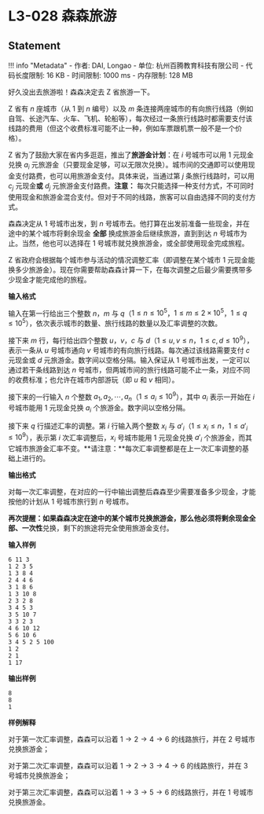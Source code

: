 
# L3-028 森森旅游

## Statement

!!! info "Metadata"
    - 作者: DAI, Longao
    - 单位: 杭州百腾教育科技有限公司
    - 代码长度限制: 16 KB
    - 时间限制: 1000 ms
    - 内存限制: 128 MB

好久没出去旅游啦！森森决定去 Z 省旅游一下。

Z 省有 $n$ 座城市（从 $1$ 到 $n$ 编号）以及 $m$ 条连接两座城市的有向旅行线路（例如自驾、长途汽车、火车、飞机、轮船等），每次经过一条旅行线路时都需要支付该线路的费用（但这个收费标准可能不止一种，例如车票跟机票一般不是一个价格）。

Z 省为了鼓励大家在省内多逛逛，推出了**旅游金计划**：在 $i$ 号城市可以用 $1$ 元现金兑换 $a_i$ 元旅游金（只要现金足够，可以无限次兑换）。城市间的交通即可以使用现金支付路费，也可以用旅游金支付。具体来说，当通过第 $j$ 条旅行线路时，可以用 $c_j$ 元现金**或** $d_j$ 元旅游金支付路费。**注意：** 每次只能选择一种支付方式，不可同时使用现金和旅游金混合支付。但对于不同的线路，旅客可以自由选择不同的支付方式。

森森决定从 $1$ 号城市出发，到 $n$ 号城市去。他打算在出发前准备一些现金，并在途中的某个城市将剩余现金 **全部** 换成旅游金后继续旅游，直到到达 $n$ 号城市为止。当然，他也可以选择在 $1$ 号城市就兑换旅游金，或全部使用现金完成旅程。

Z 省政府会根据每个城市参与活动的情况调整汇率（即调整在某个城市 $1$ 元现金能换多少旅游金）。现在你需要帮助森森计算一下，在每次调整之后最少需要携带多少现金才能完成他的旅程。

**输入格式**

输入在第一行给出三个整数 $n$，$m$ 与 $q$（$1 \le n \le 10^5$，$1 \le m \le 2 \times 10^5$，$1 \le q \le 10^5$），依次表示城市的数量、旅行线路的数量以及汇率调整的次数。

接下来 $m$ 行，每行给出四个整数 $u$，$v$，$c$ 与 $d$（$1 \le u, v \le n$，$1 \le c, d \le 10^9$），表示一条从 $u$ 号城市通向 $v$ 号城市的有向旅行线路。每次通过该线路需要支付 $c$ 元现金或 $d$ 元旅游金。数字间以空格分隔。输入保证从 $1$ 号城市出发，一定可以通过若干条线路到达 $n$ 号城市，但两城市间的旅行线路可能不止一条，对应不同的收费标准；也允许在城市内部游玩（即 $u$ 和 $v$ 相同）。

接下来的一行输入 $n$ 个整数 $a_1, a_2, \cdots, a_n$（$1 \le a_i \le 10^9$），其中 $a_i$ 表示一开始在 $i$ 号城市能用 $1$ 元现金兑换 $a_i$ 个旅游金。数字间以空格分隔。

接下来 $q$ 行描述汇率的调整。第 $i$ 行输入两个整数 $x_i$ 与 $a'_i$（$1 \le x_i \le n$，$1 \le a'_i \le 10^9$），表示第 $i$ 次汇率调整后，$x_i$ 号城市能用 $1$ 元现金兑换 $a'_i$ 个旅游金，而其它城市旅游金汇率不变。**请注意：**每次汇率调整都是在上一次汇率调整的基础上进行的。

**输出格式**

对每一次汇率调整，在对应的一行中输出调整后森森至少需要准备多少现金，才能按他的计划从 $1$ 号城市旅行到 $n$ 号城市。

**再次提醒：**如果森森决定在途中的某个城市兑换旅游金，那么他必须将剩余现金**全部、一次性**兑换，剩下的旅途将完全使用旅游金支付。

**输入样例**

```plaintext
6 11 3
1 2 3 5
1 3 8 4
2 4 4 6
3 1 8 6
1 3 10 8
2 3 2 8
3 4 5 3
3 5 10 7
3 3 2 3
4 6 10 12
5 6 10 6
3 4 5 2 5 100
1 2
2 1
1 17
```

**输出样例**

```plaintext
8
8
1
```

**样例解释**

对于第一次汇率调整，森森可以沿着 $1 \to 2 \to 4 \to 6$ 的线路旅行，并在 $2$ 号城市兑换旅游金；

对于第二次汇率调整，森森可以沿着 $1 \to 2 \to 3 \to 4 \to 6$ 的线路旅行，并在 $3$ 号城市兑换旅游金；

对于第三次汇率调整，森森可以沿着 $1 \to 3 \to 5 \to 6$ 的线路旅行，并在 $1$ 号城市兑换旅游金。

